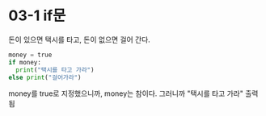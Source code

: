 # 03-1 if문

돈이 있으면 택시를 타고, 돈이 없으면 걸어 간다.

```python
money = true
if money:
  print("택시를 타고 가라")
else print("걸어가라")
```

money를 true로 지정했으니까, money는 참이다. 그러니까 "택시를 타고 가라" 출력됨
